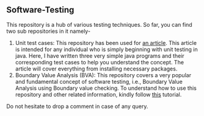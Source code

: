 ## Software-Testing
This repository is a hub of various testing techniques. So far, you can find two sub repositories in it namely-
 1. Unit test cases: This repository has been used for [an article](https://swatirajwal.medium.com/unit-testing-of-simple-java-programs-b785a164b440). This article is intended for any individual who is simply beginning with unit testing in java. Here, I have written three very simple java programs and their corresponding test cases to help you understand the concept. The article will cover everything from installing necessary packages.
 2. Boundary Value Analysis (BVA): This repository covers a very popular and fundamental concept of software testing, i.e., Boundary Value Analysis using Boundary value checking. To understand how to use this repository and other related information, kindly follow [this](https://swatirajwal.medium.com/software-testing-boundary-value-analysis-using-boundary-value-checking-58febd474188) tutorial. 

Do not hesitate to drop a comment in case of any query. 

